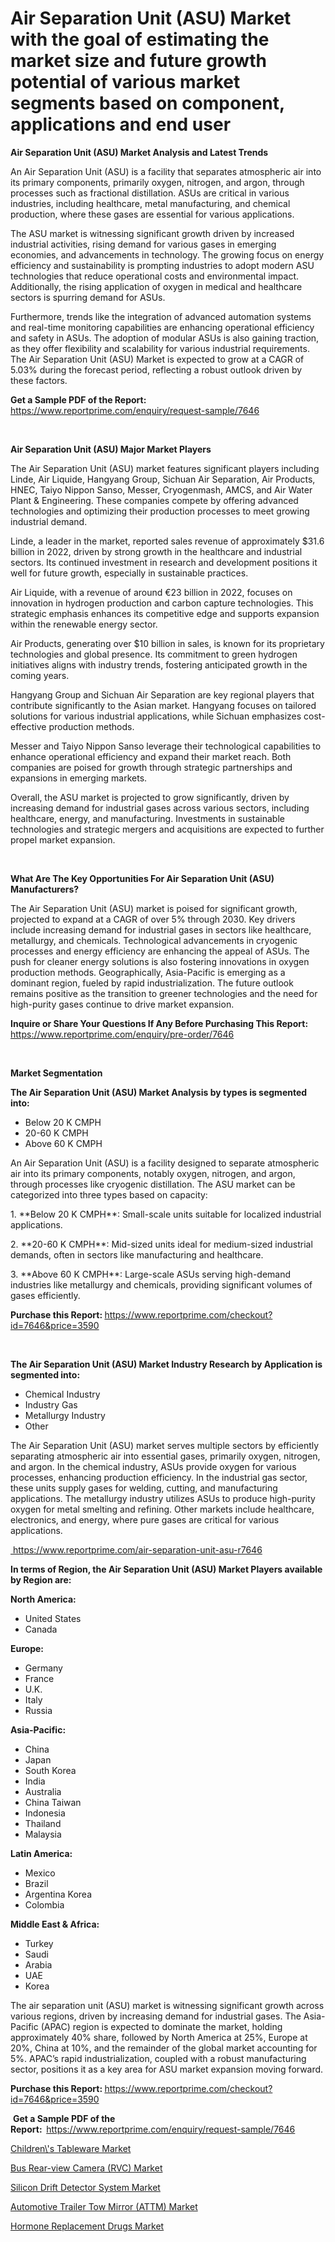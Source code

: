 <p><h1>Air Separation Unit (ASU) Market with the goal of estimating the market size and future growth potential of various market segments based on component, applications and end user</h1></p><p><strong>Air Separation Unit (ASU) Market Analysis and Latest Trends</strong></p>
<p><p>An Air Separation Unit (ASU) is a facility that separates atmospheric air into its primary components, primarily oxygen, nitrogen, and argon, through processes such as fractional distillation. ASUs are critical in various industries, including healthcare, metal manufacturing, and chemical production, where these gases are essential for various applications. </p><p>The ASU market is witnessing significant growth driven by increased industrial activities, rising demand for various gases in emerging economies, and advancements in technology. The growing focus on energy efficiency and sustainability is prompting industries to adopt modern ASU technologies that reduce operational costs and environmental impact. Additionally, the rising application of oxygen in medical and healthcare sectors is spurring demand for ASUs.</p><p>Furthermore, trends like the integration of advanced automation systems and real-time monitoring capabilities are enhancing operational efficiency and safety in ASUs. The adoption of modular ASUs is also gaining traction, as they offer flexibility and scalability for various industrial requirements. The Air Separation Unit (ASU) Market is expected to grow at a CAGR of 5.03% during the forecast period, reflecting a robust outlook driven by these factors.</p></p>
<p><strong>Get a Sample PDF of the Report:&nbsp;</strong> <a href="https://www.reportprime.com/enquiry/request-sample/7646?utm_campaign=12&utm_medium=2&utm_source=Github&utm_content=ia&utm_term=02102024&utm_id=air-separation-unit-asu">https://www.reportprime.com/enquiry/request-sample/7646</a></p>
<p>&nbsp;</p>
<p><strong>Air Separation Unit (ASU) Major Market Players</strong></p>
<p><p>The Air Separation Unit (ASU) market features significant players including Linde, Air Liquide, Hangyang Group, Sichuan Air Separation, Air Products, HNEC, Taiyo Nippon Sanso, Messer, Cryogenmash, AMCS, and Air Water Plant & Engineering. These companies compete by offering advanced technologies and optimizing their production processes to meet growing industrial demand.</p><p>Linde, a leader in the market, reported sales revenue of approximately $31.6 billion in 2022, driven by strong growth in the healthcare and industrial sectors. Its continued investment in research and development positions it well for future growth, especially in sustainable practices.</p><p>Air Liquide, with a revenue of around €23 billion in 2022, focuses on innovation in hydrogen production and carbon capture technologies. This strategic emphasis enhances its competitive edge and supports expansion within the renewable energy sector.</p><p>Air Products, generating over $10 billion in sales, is known for its proprietary technologies and global presence. Its commitment to green hydrogen initiatives aligns with industry trends, fostering anticipated growth in the coming years.</p><p>Hangyang Group and Sichuan Air Separation are key regional players that contribute significantly to the Asian market. Hangyang focuses on tailored solutions for various industrial applications, while Sichuan emphasizes cost-effective production methods.</p><p>Messer and Taiyo Nippon Sanso leverage their technological capabilities to enhance operational efficiency and expand their market reach. Both companies are poised for growth through strategic partnerships and expansions in emerging markets.</p><p>Overall, the ASU market is projected to grow significantly, driven by increasing demand for industrial gases across various sectors, including healthcare, energy, and manufacturing. Investments in sustainable technologies and strategic mergers and acquisitions are expected to further propel market expansion.</p></p>
<p>&nbsp;</p>
<p><strong>What Are The Key Opportunities For Air Separation Unit (ASU) Manufacturers?</strong></p>
<p><p>The Air Separation Unit (ASU) market is poised for significant growth, projected to expand at a CAGR of over 5% through 2030. Key drivers include increasing demand for industrial gases in sectors like healthcare, metallurgy, and chemicals. Technological advancements in cryogenic processes and energy efficiency are enhancing the appeal of ASUs. The push for cleaner energy solutions is also fostering innovations in oxygen production methods. Geographically, Asia-Pacific is emerging as a dominant region, fueled by rapid industrialization. The future outlook remains positive as the transition to greener technologies and the need for high-purity gases continue to drive market expansion.</p></p>
<p><strong>Inquire or Share Your Questions If Any Before Purchasing This Report:</strong> <a href="https://www.reportprime.com/enquiry/pre-order/7646?utm_campaign=12&utm_medium=2&utm_source=Github&utm_content=ia&utm_term=02102024&utm_id=air-separation-unit-asu">https://www.reportprime.com/enquiry/pre-order/7646</a></p>
<p>&nbsp;</p>
<p><strong>Market Segmentation</strong></p>
<p><strong>The Air Separation Unit (ASU) Market Analysis by types is segmented into:</strong></p>
<p><ul><li>Below 20 K CMPH</li><li>20-60 K CMPH</li><li>Above 60 K CMPH</li></ul></p>
<p><p>An Air Separation Unit (ASU) is a facility designed to separate atmospheric air into its primary components, notably oxygen, nitrogen, and argon, through processes like cryogenic distillation. The ASU market can be categorized into three types based on capacity: </p><p>1. **Below 20 K CMPH**: Small-scale units suitable for localized industrial applications.</p><p>2. **20-60 K CMPH**: Mid-sized units ideal for medium-sized industrial demands, often in sectors like manufacturing and healthcare.</p><p>3. **Above 60 K CMPH**: Large-scale ASUs serving high-demand industries like metallurgy and chemicals, providing significant volumes of gases efficiently.</p></p>
<p><strong>Purchase this Report:&nbsp;</strong><a href="https://www.reportprime.com/checkout?id=7646&price=3590&utm_campaign=12&utm_medium=2&utm_source=Github&utm_content=ia&utm_term=02102024&utm_id=air-separation-unit-asu">https://www.reportprime.com/checkout?id=7646&price=3590</a></p>
<p>&nbsp;</p>
<p><strong>The Air Separation Unit (ASU) Market Industry Research by Application is segmented into:</strong></p>
<p><ul><li>Chemical Industry</li><li>Industry Gas</li><li>Metallurgy Industry</li><li>Other</li></ul></p>
<p><p>The Air Separation Unit (ASU) market serves multiple sectors by efficiently separating atmospheric air into essential gases, primarily oxygen, nitrogen, and argon. In the chemical industry, ASUs provide oxygen for various processes, enhancing production efficiency. In the industrial gas sector, these units supply gases for welding, cutting, and manufacturing applications. The metallurgy industry utilizes ASUs to produce high-purity oxygen for metal smelting and refining. Other markets include healthcare, electronics, and energy, where pure gases are critical for various applications.</p></p>
<p><a href="https://www.reportprime.com/air-separation-unit-asu-r7646?utm_campaign=12&utm_medium=2&utm_source=Github&utm_content=ia&utm_term=02102024&utm_id=air-separation-unit-asu">&nbsp;https://www.reportprime.com/air-separation-unit-asu-r7646</a></p>
<p><strong>In terms of Region, the Air Separation Unit (ASU) Market Players available by Region are:</strong></p>
<p>
    <p> <strong> North America: </strong>
        <ul>
            <li>United States</li>
            <li>Canada</li>
        </ul>
        </p> 
    <p> <strong> Europe: </strong>
        <ul>
            <li>Germany</li>
            <li>France</li>
            <li>U.K.</li>
            <li>Italy</li>
            <li>Russia</li>
        </ul>
        </p> 
    <p> <strong> Asia-Pacific: </strong>
        <ul>
            <li>China</li>
            <li>Japan</li>
            <li>South Korea</li>
            <li>India</li>
            <li>Australia</li>
            <li>China Taiwan</li>
            <li>Indonesia</li>
            <li>Thailand</li>
            <li>Malaysia</li>
        </ul>
        </p> 
    <p> <strong> Latin America: </strong>
        <ul>
            <li>Mexico</li>
            <li>Brazil</li>
            <li>Argentina Korea</li>
            <li>Colombia</li>
        </ul>
        </p> 
    <p> <strong> Middle East & Africa: </strong>
        <ul>
            <li>Turkey</li>
            <li>Saudi</li>
            <li>Arabia</li>
            <li>UAE</li>
            <li>Korea</li>
        </ul>
    </p>
    </p>
<p><p>The air separation unit (ASU) market is witnessing significant growth across various regions, driven by increasing demand for industrial gases. The Asia-Pacific (APAC) region is expected to dominate the market, holding approximately 40% share, followed by North America at 25%, Europe at 20%, China at 10%, and the remainder of the global market accounting for 5%. APAC’s rapid industrialization, coupled with a robust manufacturing sector, positions it as a key area for ASU market expansion moving forward.</p></p>
<p><strong>Purchase this Report: </strong><a href="https://www.reportprime.com/checkout?id=7646&price=3590&utm_campaign=12&utm_medium=2&utm_source=Github&utm_content=ia&utm_term=02102024&utm_id=air-separation-unit-asu">https://www.reportprime.com/checkout?id=7646&price=3590</a></p>
<p>&nbsp;<strong>Get a Sample PDF of the Report:&nbsp;&nbsp;</strong><a href="https://www.reportprime.com/enquiry/request-sample/7646?utm_campaign=12&utm_medium=2&utm_source=Github&utm_content=ia&utm_term=02102024&utm_id=air-separation-unit-asu">https://www.reportprime.com/enquiry/request-sample/7646</a></p>
<p><strong></strong></p>
<p><p><a href="https://issuu.com/reportprime-2/docs/childrens-tableware-market-size-203_8671eb9f9cd6a7?utm_campaign=12&utm_medium=2&utm_source=Github&utm_content=ia&utm_term=02102024&utm_id=air-separation-unit-asu">Children\'s Tableware Market</a></p><p><a href="https://medium.com/@kingmsvie/key-drivers-in-the-bus-rear-view-camera-rvc-market-trends-and-future-outlook-2024-2031-7f8224840438?postPublishedType=repub&utm_campaign=12&utm_medium=2&utm_source=Github&utm_content=ia&utm_term=02102024&utm_id=air-separation-unit-asu">Bus Rear-view Camera (RVC) Market</a></p><p><a href="https://github.com/AbbasMahmud554/Market-Research-Report-List-1/blob/main/silicon-drift-detector-system-market.md?utm_campaign=12&utm_medium=2&utm_source=Github&utm_content=ia&utm_term=02102024&utm_id=air-separation-unit-asu">Silicon Drift Detector System Market</a></p><p><a href="https://medium.com/@kingmsvie/automotive-trailer-tow-mirror-attm-market-outlook-current-assessment-and-future-projections-2bc05a25762c?utm_campaign=12&utm_medium=2&utm_source=Github&utm_content=ia&utm_term=02102024&utm_id=air-separation-unit-asu">Automotive Trailer Tow Mirror (ATTM) Market</a></p><p><a href="https://www.linkedin.com/pulse/hormone-replacement-drugs-industry-sector-market-dynamics-future-d6iee?utm_campaign=12&utm_medium=2&utm_source=Github&utm_content=ia&utm_term=02102024&utm_id=air-separation-unit-asu">Hormone Replacement Drugs Market</a></p></p>